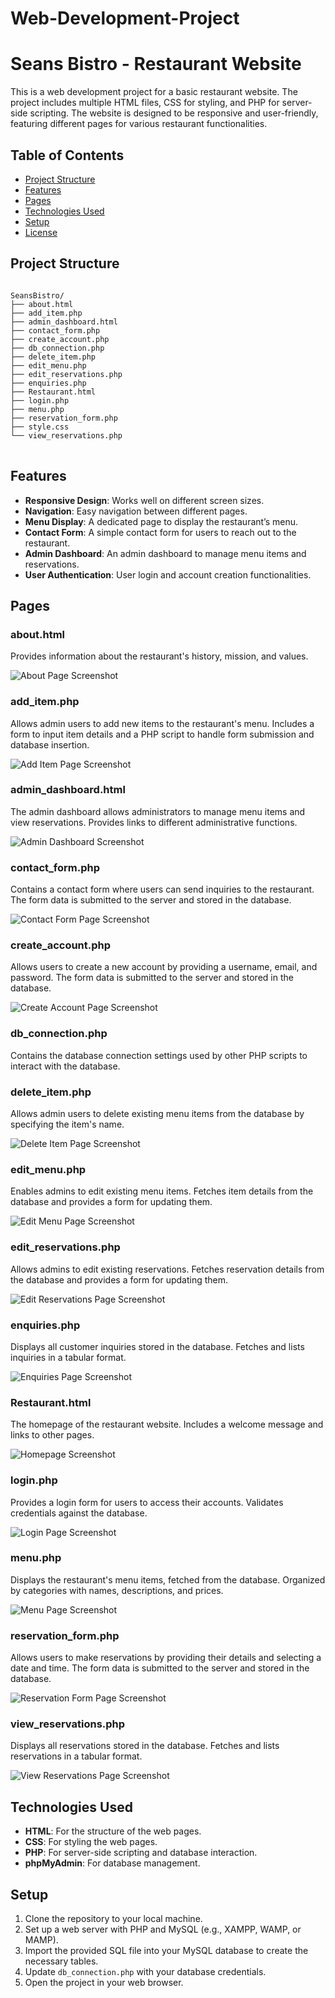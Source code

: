 # Web-Development-Project

<!DOCTYPE html>
<html lang="en">
<head>
    <meta charset="UTF-8">
    <meta name="viewport" content="width=device-width, initial-scale=1.0">
</head>
<body>

<h1>Seans Bistro - Restaurant Website</h1>

<p>This is a web development project for a basic restaurant website. The project includes multiple HTML files, CSS for styling, and PHP for server-side scripting. The website is designed to be responsive and user-friendly, featuring different pages for various restaurant functionalities.</p>

<h2>Table of Contents</h2>
<ul>
    <li><a href="#project-structure">Project Structure</a></li>
    <li><a href="#features">Features</a></li>
    <li><a href="#pages">Pages</a></li>
    <li><a href="#technologies-used">Technologies Used</a></li>
    <li><a href="#setup">Setup</a></li>
    <li><a href="#license">License</a></li>
</ul>

<h2 id="project-structure">Project Structure</h2>
<pre>
<code>
SeansBistro/
├── about.html
├── add_item.php
├── admin_dashboard.html
├── contact_form.php
├── create_account.php
├── db_connection.php
├── delete_item.php
├── edit_menu.php
├── edit_reservations.php
├── enquiries.php
├── Restaurant.html
├── login.php
├── menu.php
├── reservation_form.php
├── style.css
└── view_reservations.php
</code>
</pre>

<h2 id="features">Features</h2>
<ul>
    <li><strong>Responsive Design</strong>: Works well on different screen sizes.</li>
    <li><strong>Navigation</strong>: Easy navigation between different pages.</li>
    <li><strong>Menu Display</strong>: A dedicated page to display the restaurant’s menu.</li>
    <li><strong>Contact Form</strong>: A simple contact form for users to reach out to the restaurant.</li>
    <li><strong>Admin Dashboard</strong>: An admin dashboard to manage menu items and reservations.</li>
    <li><strong>User Authentication</strong>: User login and account creation functionalities.</li>
</ul>

<h2 id="pages">Pages</h2>


<h3>about.html</h3>
<p>Provides information about the restaurant's history, mission, and values.</p>
<img src="Screenshots/about.png" alt="About Page Screenshot">

<h3>add_item.php</h3>
<p>Allows admin users to add new items to the restaurant's menu. Includes a form to input item details and a PHP script to handle form submission and database insertion.</p>
<img src="Screenshots/add_item.png" alt="Add Item Page Screenshot">

<h3>admin_dashboard.html</h3>
<p>The admin dashboard allows administrators to manage menu items and view reservations. Provides links to different administrative functions.</p>
<img src="Screenshots/admin_dashboard.png" alt="Admin Dashboard Screenshot">

<h3>contact_form.php</h3>
<p>Contains a contact form where users can send inquiries to the restaurant. The form data is submitted to the server and stored in the database.</p>
<img src="Screenshots/contact_form.png" alt="Contact Form Page Screenshot">

<h3>create_account.php</h3>
<p>Allows users to create a new account by providing a username, email, and password. The form data is submitted to the server and stored in the database.</p>
<img src="Screenshots/create_account.png" alt="Create Account Page Screenshot">

<h3>db_connection.php</h3>
<p>Contains the database connection settings used by other PHP scripts to interact with the database.</p>

<h3>delete_item.php</h3>
<p>Allows admin users to delete existing menu items from the database by specifying the item's name.</p>
<img src="Screenshots/delete_item.png" alt="Delete Item Page Screenshot">

<h3>edit_menu.php</h3>
<p>Enables admins to edit existing menu items. Fetches item details from the database and provides a form for updating them.</p>
<img src="Screenshots/edit_menu.png" alt="Edit Menu Page Screenshot">

<h3>edit_reservations.php</h3>
<p>Allows admins to edit existing reservations. Fetches reservation details from the database and provides a form for updating them.</p>
<img src="Screenshots/edit_reservations.png" alt="Edit Reservations Page Screenshot">

<h3>enquiries.php</h3>
<p>Displays all customer inquiries stored in the database. Fetches and lists inquiries in a tabular format.</p>
<img src="Screenshots/enquiries.png" alt="Enquiries Page Screenshot">

<h3>Restaurant.html</h3>
<p>The homepage of the restaurant website. Includes a welcome message and links to other pages.</p>
<img src="Screenshots/Restaurant.png" alt="Homepage Screenshot">

<h3>login.php</h3>
<p>Provides a login form for users to access their accounts. Validates credentials against the database.</p>
<img src="Screenshots/login.png" alt="Login Page Screenshot">

<h3>menu.php</h3>
<p>Displays the restaurant's menu items, fetched from the database. Organized by categories with names, descriptions, and prices.</p>
<img src="Screenshots/menu.png" alt="Menu Page Screenshot">

<h3>reservation_form.php</h3>
<p>Allows users to make reservations by providing their details and selecting a date and time. The form data is submitted to the server and stored in the database.</p>
<img src="Screenshots/reservation_form.png" alt="Reservation Form Page Screenshot">

<h3>view_reservations.php</h3>
<p>Displays all reservations stored in the database. Fetches and lists reservations in a tabular format.</p>
<img src="Screenshots/view_reservations.png" alt="View Reservations Page Screenshot">

<h2 id="technologies-used">Technologies Used</h2>
<ul>
    <li><strong>HTML</strong>: For the structure of the web pages.</li>
    <li><strong>CSS</strong>: For styling the web pages.</li>
    <li><strong>PHP</strong>: For server-side scripting and database interaction.</li>
    <li><strong>phpMyAdmin</strong>: For database management.</li>
</ul>

<h2 id="setup">Setup</h2>
<ol>
    <li>Clone the repository to your local machine.</li>
    <li>Set up a web server with PHP and MySQL (e.g., XAMPP, WAMP, or MAMP).</li>
    <li>Import the provided SQL file into your MySQL database to create the necessary tables.</li>
    <li>Update <code>db_connection.php</code> with your database credentials.</li>
    <li>Open the project in your web browser.</li>
</ol>

</body>
</html>
